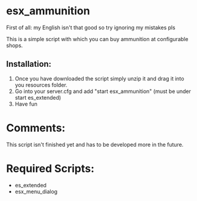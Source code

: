 # esx_ammunition
First of all: my English isn't that good so try ignoring my mistakes pls

This is a simple script with which you can buy ammunition at configurable shops.

## Installation:

1. Once you have downloaded the script simply unzip it and drag it into you resources folder.
2. Go into your server.cfg and add "start esx_ammunition" (must be under start es_extended)
3. Have fun

# Comments: 

This script isn't finished yet and has to be developed more in the future.

# Required Scripts:

- es_extended
- esx_menu_dialog
